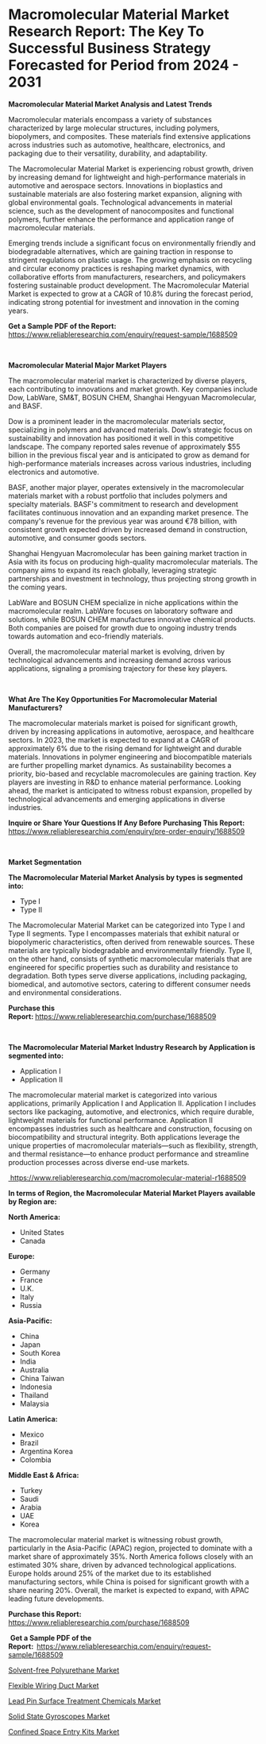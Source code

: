 <p><h1>Macromolecular Material Market Research Report: The Key To Successful Business Strategy Forecasted for Period from 2024 - 2031</h1></p><p><strong>Macromolecular Material Market Analysis and Latest Trends</strong></p>
<p><p>Macromolecular materials encompass a variety of substances characterized by large molecular structures, including polymers, biopolymers, and composites. These materials find extensive applications across industries such as automotive, healthcare, electronics, and packaging due to their versatility, durability, and adaptability.</p><p>The Macromolecular Material Market is experiencing robust growth, driven by increasing demand for lightweight and high-performance materials in automotive and aerospace sectors. Innovations in bioplastics and sustainable materials are also fostering market expansion, aligning with global environmental goals. Technological advancements in material science, such as the development of nanocomposites and functional polymers, further enhance the performance and application range of macromolecular materials.</p><p>Emerging trends include a significant focus on environmentally friendly and biodegradable alternatives, which are gaining traction in response to stringent regulations on plastic usage. The growing emphasis on recycling and circular economy practices is reshaping market dynamics, with collaborative efforts from manufacturers, researchers, and policymakers fostering sustainable product development. The Macromolecular Material Market is expected to grow at a CAGR of 10.8% during the forecast period, indicating strong potential for investment and innovation in the coming years.</p></p>
<p><strong>Get a Sample PDF of the Report:&nbsp;</strong> <a href="https://www.reliableresearchiq.com/enquiry/request-sample/1688509?utm_campaign=1132&utm_medium=2&utm_source=Github&utm_content=ia&utm_term=17102024&utm_id=macromolecular-material">https://www.reliableresearchiq.com/enquiry/request-sample/1688509</a></p>
<p>&nbsp;</p>
<p><strong>Macromolecular Material Major Market Players</strong></p>
<p><p>The macromolecular material market is characterized by diverse players, each contributing to innovations and market growth. Key companies include Dow, LabWare, SM&T, BOSUN CHEM, Shanghai Hengyuan Macromolecular, and BASF.</p><p>Dow is a prominent leader in the macromolecular materials sector, specializing in polymers and advanced materials. Dow’s strategic focus on sustainability and innovation has positioned it well in this competitive landscape. The company reported sales revenue of approximately $55 billion in the previous fiscal year and is anticipated to grow as demand for high-performance materials increases across various industries, including electronics and automotive.</p><p>BASF, another major player, operates extensively in the macromolecular materials market with a robust portfolio that includes polymers and specialty materials. BASF's commitment to research and development facilitates continuous innovation and an expanding market presence. The company's revenue for the previous year was around €78 billion, with consistent growth expected driven by increased demand in construction, automotive, and consumer goods sectors.</p><p>Shanghai Hengyuan Macromolecular has been gaining market traction in Asia with its focus on producing high-quality macromolecular materials. The company aims to expand its reach globally, leveraging strategic partnerships and investment in technology, thus projecting strong growth in the coming years.</p><p>LabWare and BOSUN CHEM specialize in niche applications within the macromolecular realm. LabWare focuses on laboratory software and solutions, while BOSUN CHEM manufactures innovative chemical products. Both companies are poised for growth due to ongoing industry trends towards automation and eco-friendly materials.</p><p>Overall, the macromolecular material market is evolving, driven by technological advancements and increasing demand across various applications, signaling a promising trajectory for these key players.</p></p>
<p>&nbsp;</p>
<p><strong>What Are The Key Opportunities For Macromolecular Material Manufacturers?</strong></p>
<p><p>The macromolecular materials market is poised for significant growth, driven by increasing applications in automotive, aerospace, and healthcare sectors. In 2023, the market is expected to expand at a CAGR of approximately 6% due to the rising demand for lightweight and durable materials. Innovations in polymer engineering and biocompatible materials are further propelling market dynamics. As sustainability becomes a priority, bio-based and recyclable macromolecules are gaining traction. Key players are investing in R&D to enhance material performance. Looking ahead, the market is anticipated to witness robust expansion, propelled by technological advancements and emerging applications in diverse industries.</p></p>
<p><strong>Inquire or Share Your Questions If Any Before Purchasing This Report:</strong> <a href="https://www.reliableresearchiq.com/enquiry/pre-order-enquiry/1688509?utm_campaign=1132&utm_medium=2&utm_source=Github&utm_content=ia&utm_term=17102024&utm_id=macromolecular-material">https://www.reliableresearchiq.com/enquiry/pre-order-enquiry/1688509</a></p>
<p>&nbsp;</p>
<p><strong>Market Segmentation</strong></p>
<p><strong>The Macromolecular Material Market Analysis by types is segmented into:</strong></p>
<p><ul><li>Type I</li><li>Type II</li></ul></p>
<p><p>The Macromolecular Material Market can be categorized into Type I and Type II segments. Type I encompasses materials that exhibit natural or biopolymeric characteristics, often derived from renewable sources. These materials are typically biodegradable and environmentally friendly. Type II, on the other hand, consists of synthetic macromolecular materials that are engineered for specific properties such as durability and resistance to degradation. Both types serve diverse applications, including packaging, biomedical, and automotive sectors, catering to different consumer needs and environmental considerations.</p></p>
<p><strong>Purchase this Report:&nbsp;</strong><a href="https://www.reliableresearchiq.com/purchase/1688509?utm_campaign=1132&utm_medium=2&utm_source=Github&utm_content=ia&utm_term=17102024&utm_id=macromolecular-material">https://www.reliableresearchiq.com/purchase/1688509</a></p>
<p>&nbsp;</p>
<p><strong>The Macromolecular Material Market Industry Research by Application is segmented into:</strong></p>
<p><ul><li>Application I</li><li>Application II</li></ul></p>
<p><p>The macromolecular material market is categorized into various applications, primarily Application I and Application II. Application I includes sectors like packaging, automotive, and electronics, which require durable, lightweight materials for functional performance. Application II encompasses industries such as healthcare and construction, focusing on biocompatibility and structural integrity. Both applications leverage the unique properties of macromolecular materials—such as flexibility, strength, and thermal resistance—to enhance product performance and streamline production processes across diverse end-use markets.</p></p>
<p><a href="https://www.reliableresearchiq.com/macromolecular-material-r1688509?utm_campaign=1132&utm_medium=2&utm_source=Github&utm_content=ia&utm_term=17102024&utm_id=macromolecular-material">&nbsp;https://www.reliableresearchiq.com/macromolecular-material-r1688509</a></p>
<p><strong>In terms of Region, the Macromolecular Material Market Players available by Region are:</strong></p>
<p>
    <p> <strong> North America: </strong>
        <ul>
            <li>United States</li>
            <li>Canada</li>
        </ul>
        </p> 
    <p> <strong> Europe: </strong>
        <ul>
            <li>Germany</li>
            <li>France</li>
            <li>U.K.</li>
            <li>Italy</li>
            <li>Russia</li>
        </ul>
        </p> 
    <p> <strong> Asia-Pacific: </strong>
        <ul>
            <li>China</li>
            <li>Japan</li>
            <li>South Korea</li>
            <li>India</li>
            <li>Australia</li>
            <li>China Taiwan</li>
            <li>Indonesia</li>
            <li>Thailand</li>
            <li>Malaysia</li>
        </ul>
        </p> 
    <p> <strong> Latin America: </strong>
        <ul>
            <li>Mexico</li>
            <li>Brazil</li>
            <li>Argentina Korea</li>
            <li>Colombia</li>
        </ul>
        </p> 
    <p> <strong> Middle East & Africa: </strong>
        <ul>
            <li>Turkey</li>
            <li>Saudi</li>
            <li>Arabia</li>
            <li>UAE</li>
            <li>Korea</li>
        </ul>
    </p>
    </p>
<p><p>The macromolecular material market is witnessing robust growth, particularly in the Asia-Pacific (APAC) region, projected to dominate with a market share of approximately 35%. North America follows closely with an estimated 30% share, driven by advanced technological applications. Europe holds around 25% of the market due to its established manufacturing sectors, while China is poised for significant growth with a share nearing 20%. Overall, the market is expected to expand, with APAC leading future developments.</p></p>
<p><strong>Purchase this Report: </strong><a href="https://www.reliableresearchiq.com/purchase/1688509?utm_campaign=1132&utm_medium=2&utm_source=Github&utm_content=ia&utm_term=17102024&utm_id=macromolecular-material">https://www.reliableresearchiq.com/purchase/1688509</a></p>
<p>&nbsp;<strong>Get a Sample PDF of the Report:&nbsp;&nbsp;</strong><a href="https://www.reliableresearchiq.com/enquiry/request-sample/1688509?utm_campaign=1132&utm_medium=2&utm_source=Github&utm_content=ia&utm_term=17102024&utm_id=macromolecular-material">https://www.reliableresearchiq.com/enquiry/request-sample/1688509</a></p>
<p><strong></strong></p>
<p><p><a href="https://github.com/stumpefzclearez/Market-Research-Report-List-1/blob/main/solvent-free-polyurethane-market.md?utm_campaign=1132&utm_medium=2&utm_source=Github&utm_content=ia&utm_term=17102024&utm_id=macromolecular-material">Solvent-free Polyurethane Market</a></p><p><a href="https://www.linkedin.com/pulse/deep-dive-flexible-wiring-duct-market-itstrends-segmentation-viilf?utm_campaign=1132&utm_medium=2&utm_source=Github&utm_content=ia&utm_term=17102024&utm_id=macromolecular-material">Flexible Wiring Duct Market</a></p><p><a href="https://github.com/seraphinaqist/Market-Research-Report-List-1/blob/main/lead-pin-surface-treatment-chemicals-market.md?utm_campaign=1132&utm_medium=2&utm_source=Github&utm_content=ia&utm_term=17102024&utm_id=macromolecular-material">Lead Pin Surface Treatment Chemicals Market</a></p><p><a href="https://issuu.com/reportprime-2/docs/solid-state-gyroscopes-market-size-_a62b7146a02f1d?utm_campaign=1132&utm_medium=2&utm_source=Github&utm_content=ia&utm_term=17102024&utm_id=macromolecular-material">Solid State Gyroscopes Market</a></p><p><a href="https://issuu.com/reportprime-2/docs/confined-space-entry-kits-market-si_782b1e83e0b63b?utm_campaign=1132&utm_medium=2&utm_source=Github&utm_content=ia&utm_term=17102024&utm_id=macromolecular-material">Confined Space Entry Kits Market</a></p></p>